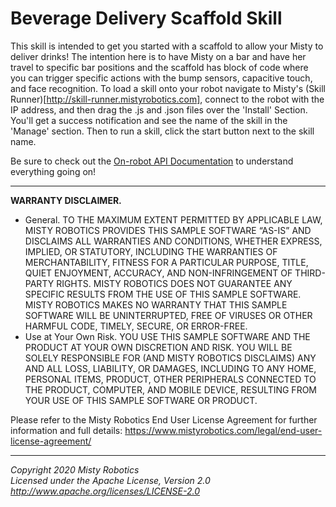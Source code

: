 # Beverage Delivery Scaffold Skill

This skill is intended to get you started with a scaffold to allow your Misty to deliver drinks! The intention here is to have Misty on a bar and have her travel to specific bar positions and the scaffold has block of code where you can trigger specific actions with the bump sensors, capacitive touch, and face recognition. To load a skill onto your robot navigate to Misty's (Skill Runner)[http://skill-runner.mistyrobotics.com], connect to the robot with the IP address, and then drag the .js and .json files over the 'Install' Section. You'll get a success notification and see the name of the skill in the 'Manage' section. Then to run a skill, click the start button next to the skill name. 

Be sure to check out the [On-robot API Documentation](https://docs.mistyrobotics.com/docs/reference/javascript-api/) to understand everything going on!

---

**WARRANTY DISCLAIMER.**

* General. TO THE MAXIMUM EXTENT PERMITTED BY APPLICABLE LAW, MISTY ROBOTICS PROVIDES THIS SAMPLE SOFTWARE “AS-IS” AND DISCLAIMS ALL WARRANTIES AND CONDITIONS, WHETHER EXPRESS, IMPLIED, OR STATUTORY, INCLUDING THE WARRANTIES OF MERCHANTABILITY, FITNESS FOR A PARTICULAR PURPOSE, TITLE, QUIET ENJOYMENT, ACCURACY, AND NON-INFRINGEMENT OF THIRD-PARTY RIGHTS. MISTY ROBOTICS DOES NOT GUARANTEE ANY SPECIFIC RESULTS FROM THE USE OF THIS SAMPLE SOFTWARE. MISTY ROBOTICS MAKES NO WARRANTY THAT THIS SAMPLE SOFTWARE WILL BE UNINTERRUPTED, FREE OF VIRUSES OR OTHER HARMFUL CODE, TIMELY, SECURE, OR ERROR-FREE.
* Use at Your Own Risk. YOU USE THIS SAMPLE SOFTWARE AND THE PRODUCT AT YOUR OWN DISCRETION AND RISK. YOU WILL BE SOLELY RESPONSIBLE FOR (AND MISTY ROBOTICS DISCLAIMS) ANY AND ALL LOSS, LIABILITY, OR DAMAGES, INCLUDING TO ANY HOME, PERSONAL ITEMS, PRODUCT, OTHER PERIPHERALS CONNECTED TO THE PRODUCT, COMPUTER, AND MOBILE DEVICE, RESULTING FROM YOUR USE OF THIS SAMPLE SOFTWARE OR PRODUCT.

Please refer to the Misty Robotics End User License Agreement for further information and full details: https://www.mistyrobotics.com/legal/end-user-license-agreement/

--- 

*Copyright 2020 Misty Robotics*<br>
*Licensed under the Apache License, Version 2.0*<br>
*http://www.apache.org/licenses/LICENSE-2.0*

